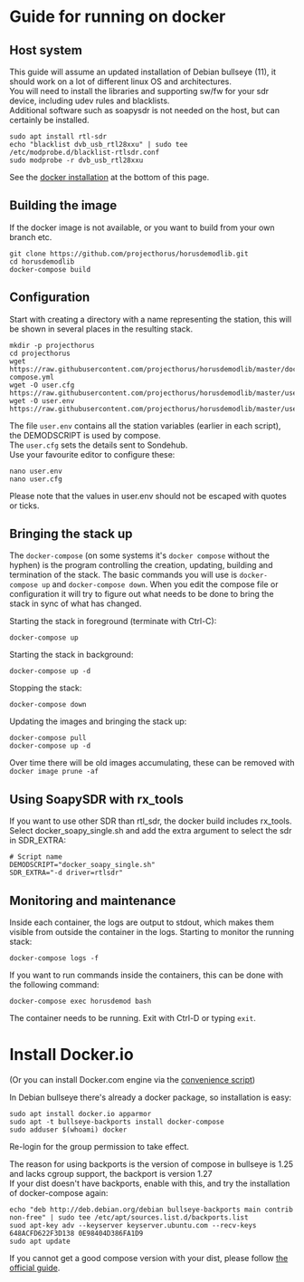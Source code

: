 # Guide for running on docker

## Host system
This guide will assume an updated installation of Debian bullseye (11), it should work on a lot of different linux OS and architectures.<br>
You will need to install the libraries and supporting sw/fw for your sdr device, including udev rules and blacklists.<br>
Additional software such as soapysdr is not needed on the host, but can certainly be installed.<br>
```shell
sudo apt install rtl-sdr
echo "blacklist dvb_usb_rtl28xxu" | sudo tee /etc/modprobe.d/blacklist-rtlsdr.conf
sudo modprobe -r dvb_usb_rtl28xxu
```

See the [docker installation](#install-dockerio) at the bottom of this page.

## Building the image
If the docker image is not available, or you want to build from your own branch etc.
```shell
git clone https://github.com/projecthorus/horusdemodlib.git
cd horusdemodlib
docker-compose build
```

## Configuration

Start with creating a directory with a name representing the station, this will be shown in several places in the resulting stack.
```shell
mkdir -p projecthorus
cd projecthorus
wget https://raw.githubusercontent.com/projecthorus/horusdemodlib/master/docker-compose.yml
wget -O user.cfg https://raw.githubusercontent.com/projecthorus/horusdemodlib/master/user.cfg.example
wget -O user.env https://raw.githubusercontent.com/projecthorus/horusdemodlib/master/user.env.example
```

The file `user.env` contains all the station variables (earlier in each script), the DEMODSCRIPT is used by compose.<br>
The `user.cfg` sets the details sent to Sondehub.<br> 
Use your favourite editor to configure these:
```shell
nano user.env
nano user.cfg
```
Please note that the values in user.env should not be escaped with quotes or ticks.

## Bringing the stack up

The `docker-compose` (on some systems it's `docker compose` without the hyphen) is the program controlling the creation, updating, building and termination of the stack.
The basic commands you will use is `docker-compose up` and `docker-compose down`.
When you edit the compose file or configuration it will try to figure out what needs to be done to bring the stack in sync of what has changed.

Starting the stack in foreground (terminate with Ctrl-C):
```shell
docker-compose up
```

Starting the stack in background:
```shell
docker-compose up -d
```

Stopping the stack:
```shell
docker-compose down
```

Updating the images and bringing the stack up:
```shell
docker-compose pull
docker-compose up -d
```

Over time there will be old images accumulating, these can be removed with `docker image prune -af`

## Using SoapySDR with rx_tools

If you want to use other SDR than rtl_sdr, the docker build includes rx_tools.<br>
Select docker_soapy_single.sh and add the extra argument to select the sdr in SDR_EXTRA:
```shell
# Script name
DEMODSCRIPT="docker_soapy_single.sh"
SDR_EXTRA="-d driver=rtlsdr"
```

## Monitoring and maintenance

Inside each container, the logs are output to stdout, which makes them visible from outside the container in the logs.
Starting to monitor the running stack:
```shell
docker-compose logs -f
```

If you want to run commands inside the containers, this can be done with the following command:
````shell
docker-compose exec horusdemod bash
````
The container needs to be running. Exit with Ctrl-D or typing `exit`.

# Install Docker.io
(Or you can install Docker.com engine via the [convenience script](https://docs.docker.com/engine/install/debian/#install-using-the-convenience-script))

In Debian bullseye there's already a docker package, so installation is easy:
```shell
sudo apt install docker.io apparmor
sudo apt -t bullseye-backports install docker-compose
sudo adduser $(whoami) docker
```
Re-login for the group permission to take effect.

The reason for using backports is the version of compose in bullseye is 1.25 and lacks cgroup support, the backport is version 1.27
<br>If your dist doesn't have backports, enable with this, and try the installation of docker-compose again:
```shell
echo "deb http://deb.debian.org/debian bullseye-backports main contrib non-free" | sudo tee /etc/apt/sources.list.d/backports.list
suod apt-key adv --keyserver keyserver.ubuntu.com --recv-keys  648ACFD622F3D138 0E98404D386FA1D9
sudo apt update
```
If you cannot get a good compose version with your dist, please follow [the official guide](https://docs.docker.com/compose/install/linux/#install-the-plugin-manually).
